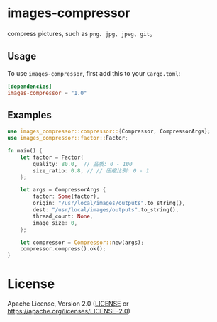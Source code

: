 # images-compressor
compress pictures, such as `png`、`jpg`、`jpeg`、`git`。

## Usage

To use `images-compressor`, first add this to your `Cargo.toml`:

```toml
[dependencies]
images-compressor = "1.0"
```

## Examples

```rust
use images_compressor::compressor::{Compressor, CompressorArgs};
use images_compressor::factor::Factor;

fn main() {
    let factor = Factor{
        quality: 80.0,  // 品质: 0 - 100
        size_ratio: 0.8, // // 压缩比例: 0 - 1
    };

    let args = CompressorArgs {
        factor: Some(factor),
        origin: "/usr/local/images/outputs".to_string(),
        dest: "/usr/local/images/outputs".to_string(),
        thread_count: None,
        image_size: 0,
    };

    let compressor = Compressor::new(args);
    compressor.compress().ok();
}
```

# License
Apache License, Version 2.0 ([LICENSE](LICENSE) or https://apache.org/licenses/LICENSE-2.0)
